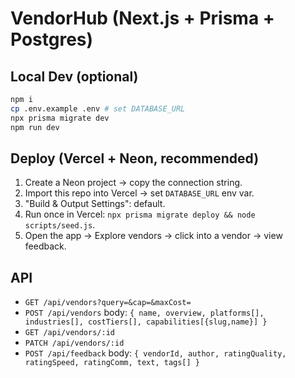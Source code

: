 # VendorHub (Next.js + Prisma + Postgres)

## Local Dev (optional)
```bash
npm i
cp .env.example .env # set DATABASE_URL
npx prisma migrate dev
npm run dev
```

## Deploy (Vercel + Neon, recommended)

1. Create a Neon project → copy the connection string.
2. Import this repo into Vercel → set `DATABASE_URL` env var.
3. "Build & Output Settings": default.
4. Run once in Vercel: `npx prisma migrate deploy && node scripts/seed.js`.
5. Open the app → Explore vendors → click into a vendor → view feedback.

## API
- `GET /api/vendors?query=&cap=&maxCost=`
- `POST /api/vendors` body: `{ name, overview, platforms[], industries[], costTiers[], capabilities[{slug,name}] }`
- `GET /api/vendors/:id`
- `PATCH /api/vendors/:id`
- `POST /api/feedback` body: `{ vendorId, author, ratingQuality, ratingSpeed, ratingComm, text, tags[] }`
